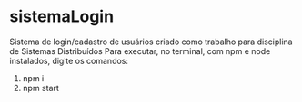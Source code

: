 # sistemaLogin
Sistema de login/cadastro de usuários criado como trabalho para disciplina de Sistemas Distribuídos
Para executar, no terminal, com npm e node instalados, digite os comandos:
  1. npm i
  2. npm start
